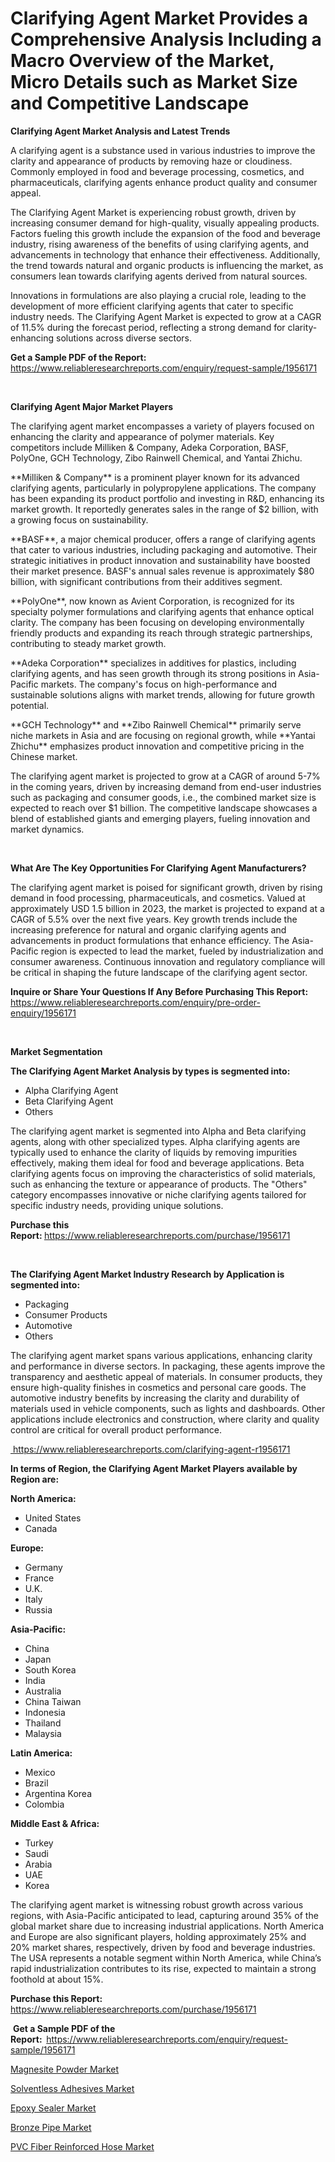 <p><h1>Clarifying Agent Market Provides a Comprehensive Analysis Including a Macro Overview of the Market, Micro Details such as Market Size and Competitive Landscape</h1></p><p><strong>Clarifying Agent Market Analysis and Latest Trends</strong></p>
<p><p>A clarifying agent is a substance used in various industries to improve the clarity and appearance of products by removing haze or cloudiness. Commonly employed in food and beverage processing, cosmetics, and pharmaceuticals, clarifying agents enhance product quality and consumer appeal. </p><p>The Clarifying Agent Market is experiencing robust growth, driven by increasing consumer demand for high-quality, visually appealing products. Factors fueling this growth include the expansion of the food and beverage industry, rising awareness of the benefits of using clarifying agents, and advancements in technology that enhance their effectiveness. Additionally, the trend towards natural and organic products is influencing the market, as consumers lean towards clarifying agents derived from natural sources. </p><p>Innovations in formulations are also playing a crucial role, leading to the development of more efficient clarifying agents that cater to specific industry needs. The Clarifying Agent Market is expected to grow at a CAGR of 11.5% during the forecast period, reflecting a strong demand for clarity-enhancing solutions across diverse sectors.</p></p>
<p><strong>Get a Sample PDF of the Report:&nbsp;</strong> <a href="https://www.reliableresearchreports.com/enquiry/request-sample/1956171?utm_campaign=34&utm_medium=2&utm_source=Github&utm_content=ia&utm_term=01042025&utm_id=clarifying-agent">https://www.reliableresearchreports.com/enquiry/request-sample/1956171</a></p>
<p>&nbsp;</p>
<p><strong>Clarifying Agent Major Market Players</strong></p>
<p><p>The clarifying agent market encompasses a variety of players focused on enhancing the clarity and appearance of polymer materials. Key competitors include Milliken & Company, Adeka Corporation, BASF, PolyOne, GCH Technology, Zibo Rainwell Chemical, and Yantai Zhichu.</p><p>**Milliken & Company** is a prominent player known for its advanced clarifying agents, particularly in polypropylene applications. The company has been expanding its product portfolio and investing in R&D, enhancing its market growth. It reportedly generates sales in the range of $2 billion, with a growing focus on sustainability.</p><p>**BASF**, a major chemical producer, offers a range of clarifying agents that cater to various industries, including packaging and automotive. Their strategic initiatives in product innovation and sustainability have boosted their market presence. BASF's annual sales revenue is approximately $80 billion, with significant contributions from their additives segment.</p><p>**PolyOne**, now known as Avient Corporation, is recognized for its specialty polymer formulations and clarifying agents that enhance optical clarity. The company has been focusing on developing environmentally friendly products and expanding its reach through strategic partnerships, contributing to steady market growth.</p><p>**Adeka Corporation** specializes in additives for plastics, including clarifying agents, and has seen growth through its strong positions in Asia-Pacific markets. The company's focus on high-performance and sustainable solutions aligns with market trends, allowing for future growth potential.</p><p>**GCH Technology** and **Zibo Rainwell Chemical** primarily serve niche markets in Asia and are focusing on regional growth, while **Yantai Zhichu** emphasizes product innovation and competitive pricing in the Chinese market.</p><p>The clarifying agent market is projected to grow at a CAGR of around 5-7% in the coming years, driven by increasing demand from end-user industries such as packaging and consumer goods, i.e., the combined market size is expected to reach over $1 billion. The competitive landscape showcases a blend of established giants and emerging players, fueling innovation and market dynamics.</p></p>
<p>&nbsp;</p>
<p><strong>What Are The Key Opportunities For Clarifying Agent Manufacturers?</strong></p>
<p><p>The clarifying agent market is poised for significant growth, driven by rising demand in food processing, pharmaceuticals, and cosmetics. Valued at approximately USD 1.5 billion in 2023, the market is projected to expand at a CAGR of 5.5% over the next five years. Key growth trends include the increasing preference for natural and organic clarifying agents and advancements in product formulations that enhance efficiency. The Asia-Pacific region is expected to lead the market, fueled by industrialization and consumer awareness. Continuous innovation and regulatory compliance will be critical in shaping the future landscape of the clarifying agent sector.</p></p>
<p><strong>Inquire or Share Your Questions If Any Before Purchasing This Report:</strong> <a href="https://www.reliableresearchreports.com/enquiry/pre-order-enquiry/1956171?utm_campaign=34&utm_medium=2&utm_source=Github&utm_content=ia&utm_term=01042025&utm_id=clarifying-agent">https://www.reliableresearchreports.com/enquiry/pre-order-enquiry/1956171</a></p>
<p>&nbsp;</p>
<p><strong>Market Segmentation</strong></p>
<p><strong>The Clarifying Agent Market Analysis by types is segmented into:</strong></p>
<p><ul><li>Alpha Clarifying Agent</li><li>Beta Clarifying Agent</li><li>Others</li></ul></p>
<p><p>The clarifying agent market is segmented into Alpha and Beta clarifying agents, along with other specialized types. Alpha clarifying agents are typically used to enhance the clarity of liquids by removing impurities effectively, making them ideal for food and beverage applications. Beta clarifying agents focus on improving the characteristics of solid materials, such as enhancing the texture or appearance of products. The "Others" category encompasses innovative or niche clarifying agents tailored for specific industry needs, providing unique solutions.</p></p>
<p><strong>Purchase this Report:&nbsp;</strong><a href="https://www.reliableresearchreports.com/purchase/1956171?utm_campaign=34&utm_medium=2&utm_source=Github&utm_content=ia&utm_term=01042025&utm_id=clarifying-agent">https://www.reliableresearchreports.com/purchase/1956171</a></p>
<p>&nbsp;</p>
<p><strong>The Clarifying Agent Market Industry Research by Application is segmented into:</strong></p>
<p><ul><li>Packaging</li><li>Consumer Products</li><li>Automotive</li><li>Others</li></ul></p>
<p><p>The clarifying agent market spans various applications, enhancing clarity and performance in diverse sectors. In packaging, these agents improve the transparency and aesthetic appeal of materials. In consumer products, they ensure high-quality finishes in cosmetics and personal care goods. The automotive industry benefits by increasing the clarity and durability of materials used in vehicle components, such as lights and dashboards. Other applications include electronics and construction, where clarity and quality control are critical for overall product performance.</p></p>
<p><a href="https://www.reliableresearchreports.com/clarifying-agent-r1956171?utm_campaign=34&utm_medium=2&utm_source=Github&utm_content=ia&utm_term=01042025&utm_id=clarifying-agent">&nbsp;https://www.reliableresearchreports.com/clarifying-agent-r1956171</a></p>
<p><strong>In terms of Region, the Clarifying Agent Market Players available by Region are:</strong></p>
<p>
    <p> <strong> North America: </strong>
        <ul>
            <li>United States</li>
            <li>Canada</li>
        </ul>
        </p> 
    <p> <strong> Europe: </strong>
        <ul>
            <li>Germany</li>
            <li>France</li>
            <li>U.K.</li>
            <li>Italy</li>
            <li>Russia</li>
        </ul>
        </p> 
    <p> <strong> Asia-Pacific: </strong>
        <ul>
            <li>China</li>
            <li>Japan</li>
            <li>South Korea</li>
            <li>India</li>
            <li>Australia</li>
            <li>China Taiwan</li>
            <li>Indonesia</li>
            <li>Thailand</li>
            <li>Malaysia</li>
        </ul>
        </p> 
    <p> <strong> Latin America: </strong>
        <ul>
            <li>Mexico</li>
            <li>Brazil</li>
            <li>Argentina Korea</li>
            <li>Colombia</li>
        </ul>
        </p> 
    <p> <strong> Middle East & Africa: </strong>
        <ul>
            <li>Turkey</li>
            <li>Saudi</li>
            <li>Arabia</li>
            <li>UAE</li>
            <li>Korea</li>
        </ul>
    </p>
    </p>
<p><p>The clarifying agent market is witnessing robust growth across various regions, with Asia-Pacific anticipated to lead, capturing around 35% of the global market share due to increasing industrial applications. North America and Europe are also significant players, holding approximately 25% and 20% market shares, respectively, driven by food and beverage industries. The USA represents a notable segment within North America, while China’s rapid industrialization contributes to its rise, expected to maintain a strong foothold at about 15%.</p></p>
<p><strong>Purchase this Report: </strong><a href="https://www.reliableresearchreports.com/purchase/1956171?utm_campaign=34&utm_medium=2&utm_source=Github&utm_content=ia&utm_term=01042025&utm_id=clarifying-agent">https://www.reliableresearchreports.com/purchase/1956171</a></p>
<p>&nbsp;<strong>Get a Sample PDF of the Report:&nbsp;&nbsp;</strong><a href="https://www.reliableresearchreports.com/enquiry/request-sample/1956171?utm_campaign=34&utm_medium=2&utm_source=Github&utm_content=ia&utm_term=01042025&utm_id=clarifying-agent">https://www.reliableresearchreports.com/enquiry/request-sample/1956171</a></p>
<p><strong></strong></p>
<p><p><a href="https://github.com/nontoengolo/Market-Research-Report-List-1/blob/main/magnesite-powder-market.md?utm_campaign=34&utm_medium=2&utm_source=Github&utm_content=ia&utm_term=01042025&utm_id=clarifying-agent">Magnesite Powder Market</a></p><p><a href="https://github.com/shefikagbons/Market-Research-Report-List-1/blob/main/solventless-adhesives-market.md?utm_campaign=34&utm_medium=2&utm_source=Github&utm_content=ia&utm_term=01042025&utm_id=clarifying-agent">Solventless Adhesives Market</a></p><p><a href="https://github.com/pomasifilo/Market-Research-Report-List-1/blob/main/epoxy-sealer-market.md?utm_campaign=34&utm_medium=2&utm_source=Github&utm_content=ia&utm_term=01042025&utm_id=clarifying-agent">Epoxy Sealer Market</a></p><p><a href="https://github.com/avikalitesjj/Market-Research-Report-List-1/blob/main/bronze-pipe-market.md?utm_campaign=34&utm_medium=2&utm_source=Github&utm_content=ia&utm_term=01042025&utm_id=clarifying-agent">Bronze Pipe Market</a></p><p><a href="https://github.com/signallaikun/Market-Research-Report-List-1/blob/main/pvc-fiber-reinforced-hose-market.md?utm_campaign=34&utm_medium=2&utm_source=Github&utm_content=ia&utm_term=01042025&utm_id=clarifying-agent">PVC Fiber Reinforced Hose Market</a></p></p>
